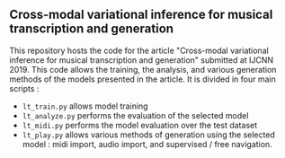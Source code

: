 ## Cross-modal variational inference for musical transcription and generation

This repository hosts the code for the article "Cross-modal variational inference for musical transcription and generation" submitted at IJCNN 2019. This code allows the training, the analysis, and various generation methods of the models presented in the article. It is divided in four main scripts :  

* `lt_train.py` allows model training
* `lt_analyze.py` performs the evaluation of the selected model 
* `lt_midi.py` performs the model evaluation over the test dataset
* `lt_play.py` allows various methods of generation using the selected model : midi import, audio import, and supervised / free navigation.
